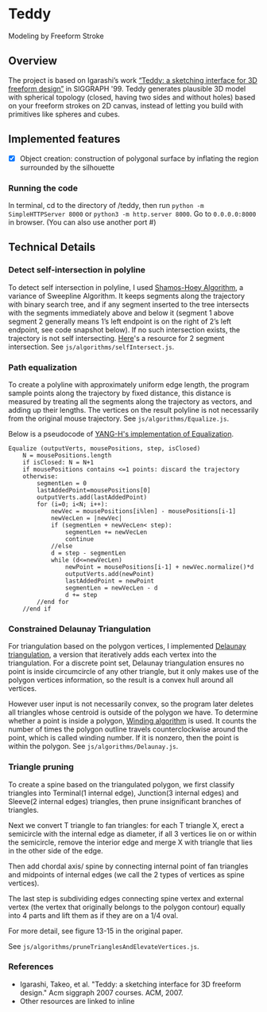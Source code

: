 # Teddy 

Modeling by Freeform Stroke

## Overview

The project is based on Igarashi’s work [“Teddy: a sketching interface for 3D freeform design”](https://www-ui.is.s.u-tokyo.ac.jp/~takeo/teddy/teddy.htm) in SIGGRAPH '99. Teddy generates plausible 3D model with spherical topology (closed, having two sides and without holes) based on your freeform strokes on 2D canvas, instead of letting you build with primitives like spheres and cubes. 

## Implemented features

- [x] Object creation: construction of polygonal surface by inflating the region surrounded by the silhouette

### Running the code

In terminal, cd to the directory of /teddy, then run `python -m SimpleHTTPServer 8000` or `python3 -m http.server 8000`. Go to `0.0.0.0:8000` in browser. (You can also use another port #)

## Technical Details

### Detect self-intersection in polyline

To detect self intersection in polyline, I used [Shamos-Hoey Algorithm](http://geomalgorithms.com/a09-_intersect-3.html), a variance of Sweepline Algorithm. It keeps segments along the trajectory with binary search tree, and if any segment inserted to the tree intersects with the segments immediately above and below it (segment 1 above segment 2 generally means 1’s left endpoint is on the right of 2’s left endpoint, see code snapshot below). If no such intersection exists, the trajectory is not self intersecting. [Here](https://www.quora.com/Given-four-Cartesian-coordinates-how-do-I-check-whether-these-two-segments-intersect-or-not-using-C-C++#)'s a resource for 2 segment intersection. See `js/algorithms/selfIntersect.js`.

### Path equalization

To create a polyline with approximately uniform edge length, the program sample points along the trajectory by fixed distance, this distance is measured by treating all the segments along the trajectory as vectors, and adding up their lengths. The vertices on the result polyline is not necessarily from the original mouse trajectory. See `js/algorithms/Equalize.js`. 

Below is a pseudocode of [YANG-H's implementation of Equalization](http://mattatz.org/works/teddy/https://github.com/YANG-H/Teddy).

```
Equalize (outputVerts, mousePositions, step, isClosed)
	N = mousePositions.length
	if isClosed: N = N+1
	if mousePositions contains <=1 points: discard the trajectory
	otherwise:
		segmentLen = 0
		lastAddedPoint=mousePositions[0]
		outputVerts.add(lastAddedPoint)
		for (i=0; i<N; i++):
			newVec = mousePositions[i%len] - mousePositions[i-1]
			newVecLen = |newVec|
			if (segmentLen + newVecLen< step):
				segmentLen += newVecLen
				continue
			//else
			d = step - segmentLen
			while (d<=newVecLen)
				newPoint = mousePositions[i-1] + newVec.normalize()*d
				outputVerts.add(newPoint)
				lastAddedPoint = newPoint
				segmentLen = newVecLen - d
				d += step
		//end for
	//end if
 ```

### Constrained Delaunay Triangulation

For triangulation based on the polygon vertices, I implemented [Delaunay triangulation](http://paulbourke.net/papers/triangulate/), a version that iteratively adds each vertex into the triangulation. For a discrete point set, Delaunay triangulation ensures no point is inside circumcircle of any other triangle, but it only makes use of the polygon vertices information, so the result is a convex hull around all vertices. 
	
However user input is not necessarily convex, so the program later deletes all triangles whose centroid is outside of the polygon we have. To determine whether a point is inside a polygon, [Winding algorithm](http://forums.codeguru.com/showthread.php?497679-To-check-if-a-point-is-inside-a-polygon) is used. It counts the number of times the polygon outline travels counterclockwise around the point, which is called winding number. If it is nonzero, then the point is within the polygon. See `js/algorithms/Delaunay.js`.

### Triangle pruning

To create a spine based on the triangulated polygon, we first classify triangles into Terminal(1 internal edge), Junction(3 internal edges) and Sleeve(2 internal edges) triangles, then prune insignificant branches of triangles. 

Next we convert T triangle to fan triangles: for each T triangle X, erect a semicircle with the internal edge as diameter, if all 3 vertices lie on or within the semicircle, remove the interior edge and merge X with triangle that lies in the other side of the edge.
	
Then add chordal axis/ spine by connecting internal point of fan triangles and midpoints of internal edges (we call the 2 types of vertices as spine vertices).
	
The last step is subdividing edges connecting spine vertex and external vertex (the vertex that originally belongs to the polygon contour) equally into 4 parts and lift them as if they are on a 1/4 oval.

For more detail, see figure 13-15 in the original paper.
	
See `js/algorithms/pruneTrianglesAndElevateVertices.js`.

### References
- Igarashi, Takeo, et al. "Teddy: a sketching interface for 3D freeform design." Acm siggraph 2007 courses. ACM, 2007.
- Other resources are linked to inline

